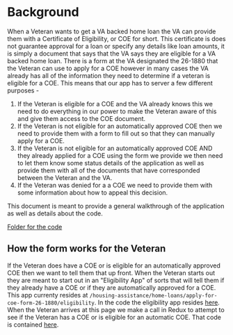 # Background
When a Veteran wants to get a VA backed home loan the VA can provide them with a Certificate of Eligibility, or COE for short. This certificate is does not guarantee approval for a loan or specify any details like loan amounts, it is simply a document that says that the VA says they are eligible for a VA backed home loan. There is a form at the VA designated the 26-1880 that the Veteran can use to apply for a COE however in many cases the VA already has all of the information they need to determine if a veteran is eligible for a COE. This means that our app has to server a few different purposes -

1. If the Veteran is eligible for a COE and the VA already knows this we need to do everything in our power to make the Veteran aware of this and give them access to the COE document.
2. If the Veteran is not eligible for an automatically approved COE then we need to provide them with a form to fill out so that they can manually apply for a COE.
3. If the Veteran is not eligible for an automatically approved COE AND they already applied for a COE using the form we provide we then need to let them know some status details of the application as well as provide them with all of the documents that have corresponded between the Veteran and the VA.
4. If the Veteran was denied for a a COE we need to provide them with some information about how to appeal this decision.

This document is meant to provide a general walkthrough of the application as well as details about the code.

[Folder for the code](https://github.com/department-of-veterans-affairs/vets-website/tree/master/src/applications/lgy/coe)

## How the form works for the Veteran

If the Veteran does have a COE or is eligible for an automatically approved COE then we want to tell them that up front. When the Veteran starts out they are meant to start out in an "Eligibility App" of sorts that will tell them if they already have a COE or if they are automatically approved for a COE. This app currenty resides at `/housing-assistance/home-loans/apply-for-coe-form-26-1880/eligibility`. In the code the eligibility app resides [here](https://github.com/department-of-veterans-affairs/vets-website/blob/master/src/applications/lgy/coe/containers/EligibilityApp.jsx). When the Veteran arrives at this page we make a call in Redux to attempt to see if the Veteran has a COE or is eligible for an automatic COE. That code is contained [here](https://github.com/department-of-veterans-affairs/vets-website/blob/master/src/applications/lgy/coe/actions/index.js).
